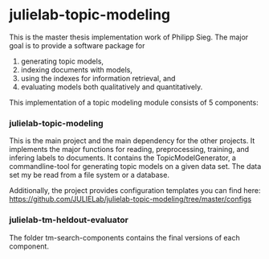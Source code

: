 # julielab-topic-modeling
This is the master thesis implementation work of Philipp Sieg. The major goal is to provide a software package for 
1. generating topic models, 
2. indexing documents with models, 
3. using the indexes for information retrieval, and 
4. evaluating models both qualitatively and quantitatively. 

This implementation of a topic modeling module consists of 5 components: 

### julielab-topic-modeling
This is the main project and the main dependency for the other projects. It implements the major functions for reading,
preprocessing, training, and infering labels to documents. It contains the TopicModelGenerator, a commandline-tool for generating
topic models on a given data set. The data set my be read from a file system or a database.

Additionally, the project provides configuration templates you can find here: https://github.com/JULIELab/julielab-topic-modeling/tree/master/configs

### julielab-tm-heldout-evaluator

The folder tm-search-components contains the final versions of each component. 
